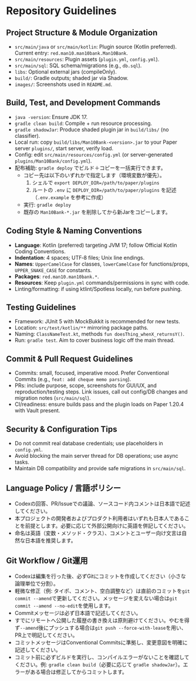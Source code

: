 # Repository Guidelines

## Project Structure & Module Organization
- `src/main/java` or `src/main/kotlin`: Plugin source (Kotlin preferred). Current entry: `red.man10.man10bank.Man10Bank`.
- `src/main/resources`: Plugin assets (`plugin.yml`, `config.yml`).
- `src/main/sql`: SQL schema/migrations (e.g., `db.sql`).
- `libs`: Optional external jars (compileOnly).
- `build/`: Gradle outputs; shaded jar via Shadow.
- `images/`: Screenshots used in `README.md`.

## Build, Test, and Development Commands
- `java -version`: Ensure JDK 17.
- `gradle clean build`: Compile + run resource processing.
- `gradle shadowJar`: Produce shaded plugin jar in `build/libs/` (no classifier).
- Local run: copy `build/libs/Man10Bank-<version>.jar` to your Paper server `plugins/`, start server, verify load.
- Config: edit `src/main/resources/config.yml` (or server-generated `plugins/Man10Bank/config.yml`).
 - 配布補助: `gradle deploy` でビルド＋コピーを一括実行できます。
   - コピー先は以下のいずれかで指定します（環境変数が優先）。
     1) シェルで `export DEPLOY_DIR=/path/to/paper/plugins`
     2) ルートの `.env` に `DEPLOY_DIR=/path/to/paper/plugins` を記述（`.env.example` を参考に作成）
   - 実行: `gradle deploy`
   - 既存の `Man10Bank-*.jar` を削除してから新Jarをコピーします。

## Coding Style & Naming Conventions
- **Language**: Kotlin (preferred) targeting JVM 17; follow Official Kotlin Coding Conventions.
- **Indentation**: 4 spaces; UTF‑8 files; Unix line endings.
- **Names**: `UpperCamelCase` for classes, `lowerCamelCase` for functions/props, `UPPER_SNAKE_CASE` for constants.
- **Packages**: `red.man10.man10bank.*`.
- **Resources**: Keep `plugin.yml` commands/permissions in sync with code.
- Linting/formatting: if using ktlint/Spotless locally, run before pushing.

## Testing Guidelines
- Framework: JUnit 5 with MockBukkit is recommended for new tests.
- Location: `src/test/kotlin/**` mirroring package paths.
- Naming: `ClassNameTest.kt`, methods `fun doesThing_whenX_returnsY()`.
- Run: `gradle test`. Aim to cover business logic off the main thread.

## Commit & Pull Request Guidelines
- Commits: small, focused, imperative mood. Prefer Conventional Commits (e.g., `feat: add cheque memo parsing`).
- PRs: include purpose, scope, screenshots for GUI/UX, and reproduction/testing steps. Link issues, call out config/DB changes and migration notes (`src/main/sql`).
- CI/readiness: ensure builds pass and the plugin loads on Paper 1.20.4 with Vault present.

## Security & Configuration Tips
- Do not commit real database credentials; use placeholders in `config.yml`.
- Avoid blocking the main server thread for DB operations; use async tasks.
- Maintain DB compatibility and provide safe migrations in `src/main/sql`.

## Language Policy / 言語ポリシー
- Codexの回答、PR/Issueでの議論、ソースコード内コメントは日本語で記述してください。
- 本プロジェクトの開発者およびプロダクト利用者はいずれも日本人であることを前提とします。必要に応じて外部公開向けに英語を併記してください。
- 命名は英語（変数・メソッド・クラス）、コメントとユーザー向け文言は自然な日本語を推奨します。

## Git Workflow / Git運用
- Codexは編集を行った後、必ずGitにコミットを作成してください（小さな論理単位で分割）。
- 軽微な修正（例: タイポ、コメント、空白調整など）は直前のコミットを`git commit --amend`で更新してください。メッセージを変えない場合は`git commit --amend --no-edit`を使用します。
- Commitメッセージは必ず日本語で記述してください。
- すでにリモートへ公開した履歴の書き換えは原則避けてください。やむを得ず`--amend`後にプッシュする場合は`git push --force-with-lease`を用い、PR上で明記してください。
- コミットメッセージはConventional Commitsに準拠し、変更意図を明確に記述してください。
- コミット前に必ずビルドを実行し、コンパイルエラーがないことを確認してください。例: `gradle clean build`（必要に応じて `gradle shadowJar`）。エラーがある場合は修正してからコミットします。
